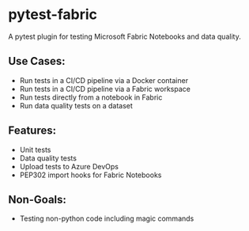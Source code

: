 # pytest-fabric
A pytest plugin for testing Microsoft Fabric Notebooks and data quality.

## Use Cases:
- Run tests in a CI/CD pipeline via a Docker container
- Run tests in a CI/CD pipeline via a Fabric workspace
- Run tests directly from a notebook in Fabric
- Run data quality tests on a dataset

## Features:
- Unit tests
- Data quality tests
- Upload tests to Azure DevOps
- PEP302 import hooks for Fabric Notebooks

## Non-Goals:
- Testing non-python code including magic commands